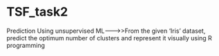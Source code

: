 # TSF_task2
Prediction Using unsupervised ML--->>From the given ‘Iris’ dataset, predict the optimum number of clusters and represent it visually using R programming
